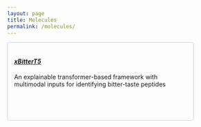 ```yaml
---
layout: page
title: Molecules
permalink: /molecules/
---
```

<div class="row">
    <div class="col-lg-6 col-md-8 d-flex align-items-stretch mt-4 container2 w-150" data-aos="zoom-in" data-aos-delay="100">
        <div class="repositories d-flex flex-wrap flex-md-row flex-column justify-content-between align-items-center box box-light-mode box-dark-mode">
            <h4><a href="https://balalab-skku.org/xBitterT5/" class="link-light-mode link-dark-mode"><b><i>xBitterT5</i></b></a></h4>
            <p class="text-light-mode text-dark-mode">An explainable transformer-based framework with multimodal inputs for identifying bitter-taste peptides</p>
        </div>
    </div>
</div>

<style>
    .box {
        border: 1px solid #ccc;
        padding: 15px;
        border-radius: 5px;
        width: 400px;
        height: 150px;
    }
    .box-light-mode {
        background-color: #8839ef; 
    }
    .box-dark-mode {
        background-color: var(--aura);
    }
    .link-light-mode a {
        color: #8839ef;
    }
    .link-dark-mode a {
        color: var(--aura);
    }
    .text-light-mode {
        color: #8839ef;
    }
    .text-dark-mode {
        color: var(--aura);
    }
</style>